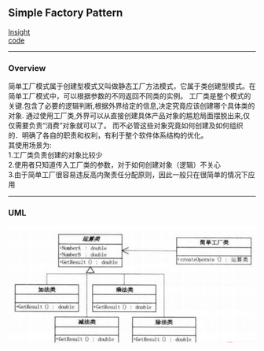 ## Simple Factory Pattern
[Insight](https://www.runoob.com/design-pattern/factory-pattern.html)  
[code](https://github.com/wan-h/BrainpowerCode/blob/master/DesignPatterns/SimpleFactoryPattern.py)

---
### Overview  
简单工厂模式属于创建型模式又叫做静态工厂方法模式，它属于类创建型模式。在简单工厂模式中，可以根据参数的不同返回不同类的实例。
工厂类是整个模式的关键.包含了必要的逻辑判断,根据外界给定的信息,决定究竟应该创建哪个具体类的对象.
通过使用工厂类,外界可以从直接创建具体产品对象的尴尬局面摆脱出来,仅仅需要负责“消费”对象就可以了。
而不必管这些对象究竟如何创建及如何组织的．明确了各自的职责和权利，有利于整个软件体系结构的优化。  
其使用场景为:  
1.工厂类负责创建的对象比较少  
2.使用者只知道传入工厂类的参数，对于如何创建对象（逻辑）不关心  
3.由于简单工厂很容易违反高内聚责任分配原则，因此一般只在很简单的情况下应用

---
### UML  
![](src/UML_0.png)
